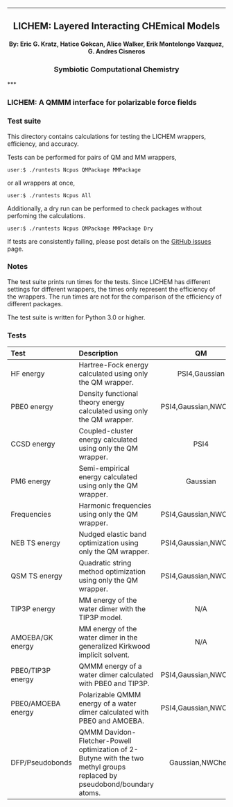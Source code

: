 
[//]: # (Mixture of GitHub markdown and HTML. HTML is needed for formatting.)

***
<div align=center> <h2>
LICHEM: Layered Interacting CHEmical Models
</h2> </div>

<div align=center> <h4> By: Eric G. Kratz, Hatice Gokcan, Alice Walker, Erik Montelongo Vazquez, G. Andres Cisneros </h4> </div>

<div align=center> <h3> Symbiotic Computational Chemistry </h3> </div>
***

### LICHEM: A QMMM interface for polarizable force fields

### Test suite

This directory contains calculations for testing the LICHEM wrappers,
efficiency, and accuracy.

Tests can be performed for pairs of QM and MM wrappers,
```
user:$ ./runtests Ncpus QMPackage MMPackage
```
or all wrappers at once,
```
user:$ ./runtests Ncpus All
```

Additionally, a dry run can be performed to check packages without perfoming
the calculations.
```
user:$ ./runtests Ncpus QMPackage MMPackage Dry
```

If tests are consistently failing, please post details on the 
[GitHub issues](https://github.com/CisnerosResearch/LICHEM/issues)
page.

### Notes

The test suite prints run times for the tests. 
Since LICHEM has different settings for different wrappers, 
the times only represent the efficiency of the wrappers. 
The run times are not for the comparison of the efficiency of different 
packages.

The test suite is written for Python 3.0 or higher.

### Tests

[//]: # (Table entries cannot have newlines)

| Test | Description | QM | MM |
| :--- | :--- | :---: | :---: |
| HF energy | Hartree-Fock energy calculated using only the QM wrapper. | PSI4,Gaussian | N/A |
| PBE0 energy | Density functional theory energy calculated using only the QM wrapper. | PSI4,Gaussian,NWChem | N/A |
| CCSD energy | Coupled-cluster energy calculated using only the QM wrapper. | PSI4 | N/A |
| PM6 energy | Semi-empirical energy calculated using only the QM wrapper. | Gaussian | N/A |
| Frequencies | Harmonic frequencies using only the QM wrapper. | PSI4,Gaussian,NWChem | N/A |
| NEB TS energy | Nudged elastic band optimization using only the QM wrapper. | PSI4,Gaussian,NWChem | N/A |
| QSM TS energy | Quadratic string method optimization using only the QM wrapper. | PSI4,Gaussian,NWChem | N/A |
| TIP3P energy | MM energy of the water dimer with the TIP3P model. | N/A | TINKER |
| AMOEBA/GK energy | MM energy of the water dimer in the generalized Kirkwood implicit solvent. | N/A | TINKER |
| PBE0/TIP3P energy | QMMM energy of a water dimer calculated with PBE0 and TIP3P. | PSI4,Gaussian,NWChem | TINKER |
| PBE0/AMOEBA energy | Polarizable QMMM energy of a water dimer calculated with PBE0 and AMOEBA. | PSI4,Gaussian,NWChem | TINKER |
| DFP/Pseudobonds | QMMM Davidon-Fletcher-Powell optimization of 2-Butyne with the two methyl groups replaced by pseudobond/boundary atoms. | Gaussian,NWChem | TINKER |

